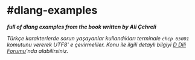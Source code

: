 <h1>#dlang-examples</h1>

 ***full of dlang examples from the book written by Ali Çehreli***

*Türkçe karakterlerde sorun yaşayanlar kullandıkları terminale `chcp 65001` komutunu vererek UTF8' e çevirmeliler. Konu ile ilgili detaylı bilgiyi [D Dili Forumu][1]'nda alabilirsiniz.*

[1]: http://ddili.org/forum/post/8;?unb666sess=9a2ae08df7910b8e29b123d8df22cd05 "D Dili Forumu"
